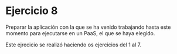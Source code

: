 # Ejercicio 8

Preparar la aplicación con la que se ha venido trabajando hasta este momento para ejecutarse en un PaaS,
el que se haya elegido.

Este ejrecicio se realizó haciendo os ejercicios del 1 al 7.
